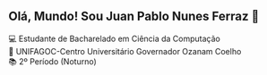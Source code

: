 ## Olá, Mundo! Sou Juan Pablo Nunes Ferraz 👋

💻 Estudante de Bacharelado em Ciência da Computação
<br>
🏫 UNIFAGOC-Centro Universitário Governador Ozanam Coelho
<br>
📚 2º Período (Noturno)
